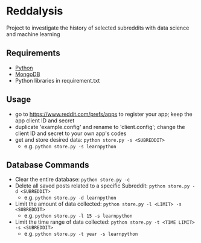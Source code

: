 # Reddalysis
Project to investigate the history of selected subreddits with data science and machine learning

## Requirements
- [Python](https://www.python.org/downloads/)
- [MongoDB](https://docs.mongodb.com/manual/administration/install-community/)
- Python libraries in requirement.txt

## Usage
- go to https://www.reddit.com/prefs/apps to register your app; keep the app client ID and secret
- duplicate 'example.config' and rename to 'client.config'; change the client ID and secret to your own app's codes 
- get and store desired data: `python store.py -s <SUBREDDIT>` 
  - e.g. `python store.py -s learnpython`

## Database Commands
- Clear the entire database: `python store.py -c` 
- Delete all saved posts related to a specific Subreddit: `python store.py -d <SUBREDDIT>` 
  - e.g. `python store.py -d learnpython` 
- Limit the amount of data collected: `python store.py -l <LIMIT> -s <SUBREDDIT>` 
  - e.g. `python store.py -l 15 -s learnpython`
- Limit the time range of data collected: `python store.py -t <TIME LIMIT> -s <SUBREDDIT>` 
  - e.g. `python store.py -t year -s learnpython`